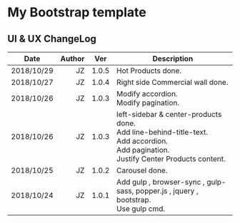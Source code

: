 # My Bootstrap template

## UI & UX ChangeLog

| Date       | Author | Ver   | Description                                                                                                                                    |
| ---------- | -----: | ----- | ---------------------------------------------------------------------------------------------------------------------------------------------- |
| 2018/10/29 |     JZ | 1.0.5 | Hot Products done.                                                                                                                             |
| 2018/10/27 |     JZ | 1.0.4 | Right side Commercial wall done.                                                                                                               |
| 2018/10/26 |     JZ | 1.0.3 | Modify accordion.<br> Modify pagination.                                                                                                       |
| 2018/10/26 |     JZ | 1.0.3 | left-sidebar & center-products done.<br> Add line-behind-title-text.<br> Add accordion.<br>Add pagination.<br>Justify Center Products content. |
| 2018/10/25 |     JZ | 1.0.2 | Carousel done.                                                                                                                                 |
| 2018/10/24 |     JZ | 1.0.1 | Add gulp , browser-sync , gulp-sass, popper.js , jquery , bootstrap. <br> Use gulp cmd.                                                        |
